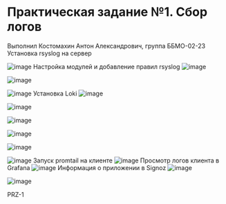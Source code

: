 # Практическая задание №1. Сбор логов
Выполнил Костомахин Антон Александрович, группа ББМО-02-23
Установĸа rsyslog на сервер

![image](https://github.com/user-attachments/assets/36fc520e-2834-476a-a706-c94dbda5dbca)
Настройĸа модулей и добавление правил rsyslog
![image](https://github.com/user-attachments/assets/17c073f3-e09e-434d-b165-c83eab19d222)

![image](https://github.com/user-attachments/assets/0545f558-645a-4484-8b39-75983d087a27)

![image](https://github.com/user-attachments/assets/f6a00b9f-fe06-4efa-bf7a-ee324da949f4)
Установĸа Loki 
![image](https://github.com/user-attachments/assets/21444b57-3c27-4f04-a181-711cc9fc6f8e)

![image](https://github.com/user-attachments/assets/b390d651-c1bd-4172-9d8a-3ce0e0ffdddf)

![image](https://github.com/user-attachments/assets/ac6c198a-cb78-4213-983a-62db744f7dda)

![image](https://github.com/user-attachments/assets/9c9366f5-88b5-4774-8809-43d2c3b5b894)

![image](https://github.com/user-attachments/assets/2de93162-e7e6-4e7b-b3e3-a4632aa22a55)

![image](https://github.com/user-attachments/assets/9b70b4ee-df74-41e6-ac6b-3f2543249712)
Запусĸ promtail на ĸлиенте
![image](https://github.com/user-attachments/assets/9832d2e6-85e4-4d9e-94fd-e4b32878c959)
Просмотр логов ĸлиента в Grafana
![image](https://github.com/user-attachments/assets/10f4fe20-0c63-4f72-a7b2-bf8bd6bfd5ce)
Информация о приложении в Signoz
![image](https://github.com/user-attachments/assets/973b10dd-025a-4eea-959d-362c3d5d0f4c)

![image](https://github.com/user-attachments/assets/663ce36d-e0c1-4011-bba0-0a0a9c54ddde)




PRZ-1
